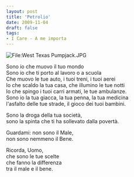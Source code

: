```yaml
---
layout: post
title: 'Petrolio'
date: 2009-11-04
draft: false
tags: 
- I Care - A me importa
---
```


  

![File:West Texas Pumpjack.JPG](http://upload.wikimedia.org/wikipedia/commons/thumb/0/0b/West_Texas_Pumpjack.JPG/640px-West_Texas_Pumpjack.JPG)

  

Sono io che muovo il tuo mondo  
Sono io che ti porto al lavoro o a scuola  
Che muovo le tue auto, i tuoi treni, i tuoi aerei  
Io che scaldo la tua casa, che illumino le tue notti  
Io che spingo i tuoi carri armati, le tue ambulanze.  
Sono io la tua giacca, la tua penna, la tua medicina  
l'asfalto delle tue strade, il gioco dei tuoi bambini.  
  
Sono la droga della tua società,  
sono la spinta che ti ha sollevato dalla povertà.  
  
Guardami: non sono il Male,  
non sono nemmeno il Bene.  
  
Ricorda, Uomo,  
che sono le tue scelte  
che fanno la differenza  
tra il male e il bene.